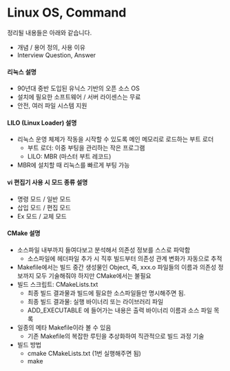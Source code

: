 # Linux OS, Command

정리될 내용들은 아래와 같습니다.

- 개념 / 용어 정의, 사용 이유
- Interview Question, Answer

#### 리눅스 설명

- 90년대 중반 도입된 유닉스 기반의 오픈 소스 OS
- 설치에 필요한 소프트웨어 / 서버 라이센스는 무료
- 안전, 여러 파일 시스템 지원

#### LILO (Linux Loader) 설명

- 리눅스 운영 체제가 작동을 시작할 수 있도록 메인 메모리로 로드하는 부트 로더
  - 부트 로더: 이중 부팅을 관리하는 작은 프로그램
  - LILO: MBR (마스터 부트 레코드)
- MBR에 설치할 때 리눅스를 빠르게 부팅 가능

#### vi 편집기 사용 시 모드 종류 설명

- 명령 모드 / 일반 모드
- 삽입 모드 / 편집 모드
- Ex 모드 / 교체 모드

#### CMake 설명

- 소스파일 내부까지 들여다보고 분석해서 의존성 정보를 스스로 파악함
  -  소스파일에 헤더파일 추가 시 직후 빌드부터 의존성 관계 변화가 자동으로 추적
- Makefile에서는 빌드 중간 생성물인 Object, 즉, xxx.o 파일들의 이름과 의존성 정보까지 모두 기술해줘야 하지만 CMake에서는 불필요
- 빌드 스크립트: CMakeLists.txt
  - 최종 빌드 결과물과 빌드에 필요한 소스파일들만 명시해주면 됨.
  - 최종 빌드 결과물: 실행 바이너리 또는 라이브러리 파일
  - ADD_EXECUTABLE 에 들어가는 내용은 출력 바이너리 이름과 소스 파일 목록
- 일종의 메타 Makefile이라 볼 수 있음
  - 기존 Makefile의 복잡한 루틴을 추상화하여 직관적으로 빌드 과정 기술
- 빌드 방법
  - cmake CMakeLists.txt (1번 실행해주면 됨)
  - make